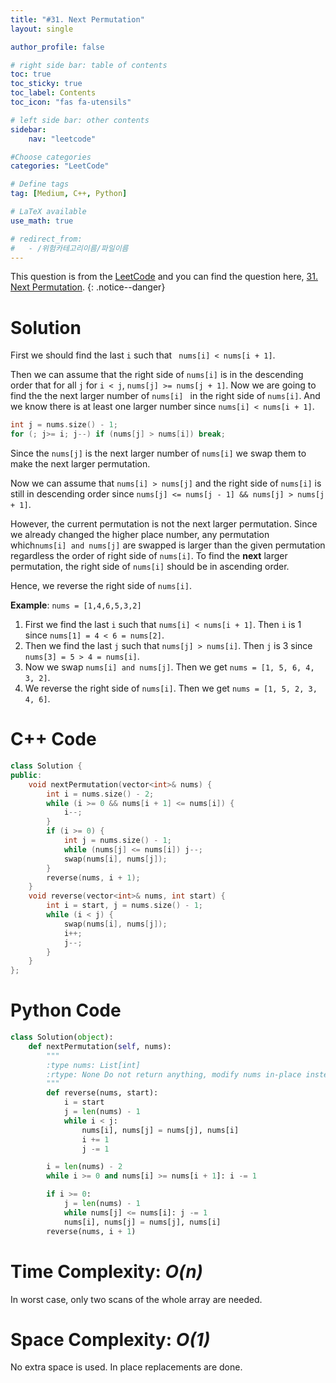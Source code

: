 ```yaml
---
title: "#31. Next Permutation"
layout: single

author_profile: false

# right side bar: table of contents
toc: true
toc_sticky: true
toc_label: Contents
toc_icon: "fas fa-utensils"

# left side bar: other contents
sidebar:
    nav: "leetcode"

#Choose categories
categories: "LeetCode"

# Define tags
tag: [Medium, C++, Python]

# LaTeX available
use_math: true

# redirect_from:
#   - /위험카테고리이름/파일이름
---
```


This question is from the [LeetCode](https://leetcode.com) and you can find the question here, [31. Next Permutation](https://leetcode.com/problems/next-permutation/).
{: .notice--danger}

# Solution
First we should find the last `i` such that ` nums[i] < nums[i + 1]`.

Then we can assume that the right side of `nums[i]` is in the descending order that for all `j` for `i < j`, `nums[j] >= nums[j + 1]`. Now we are going to find the the next larger number of `nums[i] ` in the right side of `nums[i]`. And we know there is at least one larger number since `nums[i] < nums[i + 1]`.
~~~c++
int j = nums.size() - 1;
for (; j>= i; j--) if (nums[j] > nums[i]) break;
~~~

Since the `nums[j]` is the next larger number of `nums[i]` we swap them to make the next larger permutation.

Now we can assume that `nums[i] > nums[j]` and the right side of `nums[i]` is still in descending order since `nums[j] <= nums[j - 1] && nums[j] > nums[j + 1]`.

However, the current permutation is not the next larger permutation. Since we already changed the higher place number, any permutation which`nums[i] and nums[j]` are swapped is larger than the given permutation regardless the order of right side of `nums[i]`. To find the **next** larger permutation, the right side of `nums[i]` should be in ascending order.

Hence, we reverse the right side of `nums[i]`.

**Example**: `nums = [1,4,6,5,3,2]`

1. First we find the last `i` such that `nums[i] < nums[i + 1]`. Then `i` is 1 since `nums[1] = 4 < 6 = nums[2]`.
2. Then we find the last `j` such that `nums[j] > nums[i]`. Then `j` is 3 since `nums[3] = 5 > 4 = nums[i]`.
3. Now we swap `nums[i] and nums[j]`. Then we get `nums = [1, 5, 6, 4, 3, 2]`.
4. We reverse the right side of `nums[i]`. Then we get `nums = [1, 5, 2, 3, 4, 6]`.

# C++ Code
```c++
class Solution {
public:
    void nextPermutation(vector<int>& nums) {
        int i = nums.size() - 2;
        while (i >= 0 && nums[i + 1] <= nums[i]) {
            i--;
        }
        if (i >= 0) {
            int j = nums.size() - 1;
            while (nums[j] <= nums[i]) j--;
            swap(nums[i], nums[j]);
        }
        reverse(nums, i + 1);
    }
    void reverse(vector<int>& nums, int start) {
        int i = start, j = nums.size() - 1;
        while (i < j) {
            swap(nums[i], nums[j]);
            i++;
            j--;
        }
    }
};
```

# Python Code
~~~python
class Solution(object):
    def nextPermutation(self, nums):
        """
        :type nums: List[int]
        :rtype: None Do not return anything, modify nums in-place instead.
        """
        def reverse(nums, start):
            i = start
            j = len(nums) - 1
            while i < j:
                nums[i], nums[j] = nums[j], nums[i]
                i += 1
                j -= 1

        i = len(nums) - 2
        while i >= 0 and nums[i] >= nums[i + 1]: i -= 1

        if i >= 0:
            j = len(nums) - 1
            while nums[j] <= nums[i]: j -= 1
            nums[i], nums[j] = nums[j], nums[i]
        reverse(nums, i + 1)
~~~

# Time Complexity: *$O(n)$*
In worst case, only two scans of the whole array are needed.

# Space Complexity: *$O(1)$*
No extra space is used. In place replacements are done.
